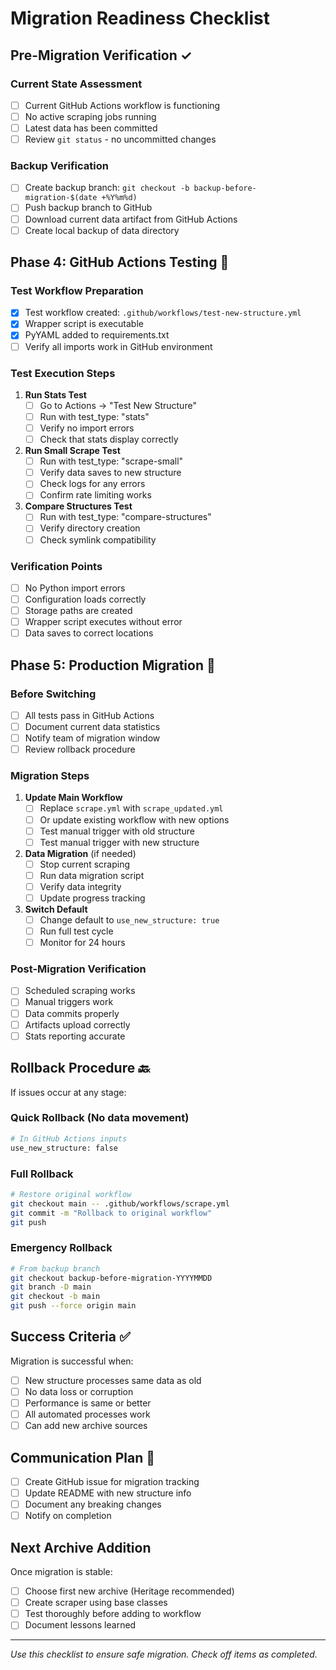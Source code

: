 # Migration Readiness Checklist

## Pre-Migration Verification ✓

### Current State Assessment
- [ ] Current GitHub Actions workflow is functioning
- [ ] No active scraping jobs running
- [ ] Latest data has been committed
- [ ] Review `git status` - no uncommitted changes

### Backup Verification
- [ ] Create backup branch: `git checkout -b backup-before-migration-$(date +%Y%m%d)`
- [ ] Push backup branch to GitHub
- [ ] Download current data artifact from GitHub Actions
- [ ] Create local backup of data directory

## Phase 4: GitHub Actions Testing 🚀

### Test Workflow Preparation
- [x] Test workflow created: `.github/workflows/test-new-structure.yml`
- [x] Wrapper script is executable
- [x] PyYAML added to requirements.txt
- [ ] Verify all imports work in GitHub environment

### Test Execution Steps
1. **Run Stats Test**
   - [ ] Go to Actions → "Test New Structure"
   - [ ] Run with test_type: "stats"
   - [ ] Verify no import errors
   - [ ] Check that stats display correctly

2. **Run Small Scrape Test**
   - [ ] Run with test_type: "scrape-small"
   - [ ] Verify data saves to new structure
   - [ ] Check logs for any errors
   - [ ] Confirm rate limiting works

3. **Compare Structures Test**
   - [ ] Run with test_type: "compare-structures"
   - [ ] Verify directory creation
   - [ ] Check symlink compatibility

### Verification Points
- [ ] No Python import errors
- [ ] Configuration loads correctly
- [ ] Storage paths are created
- [ ] Wrapper script executes without error
- [ ] Data saves to correct locations

## Phase 5: Production Migration 🔄

### Before Switching
- [ ] All tests pass in GitHub Actions
- [ ] Document current data statistics
- [ ] Notify team of migration window
- [ ] Review rollback procedure

### Migration Steps
1. **Update Main Workflow**
   - [ ] Replace `scrape.yml` with `scrape_updated.yml`
   - [ ] Or update existing workflow with new options
   - [ ] Test manual trigger with old structure
   - [ ] Test manual trigger with new structure

2. **Data Migration** (if needed)
   - [ ] Stop current scraping
   - [ ] Run data migration script
   - [ ] Verify data integrity
   - [ ] Update progress tracking

3. **Switch Default**
   - [ ] Change default to `use_new_structure: true`
   - [ ] Run full test cycle
   - [ ] Monitor for 24 hours

### Post-Migration Verification
- [ ] Scheduled scraping works
- [ ] Manual triggers work
- [ ] Data commits properly
- [ ] Artifacts upload correctly
- [ ] Stats reporting accurate

## Rollback Procedure 🔙

If issues occur at any stage:

### Quick Rollback (No data movement)
```bash
# In GitHub Actions inputs
use_new_structure: false
```

### Full Rollback
```bash
# Restore original workflow
git checkout main -- .github/workflows/scrape.yml
git commit -m "Rollback to original workflow"
git push
```

### Emergency Rollback
```bash
# From backup branch
git checkout backup-before-migration-YYYYMMDD
git branch -D main
git checkout -b main
git push --force origin main
```

## Success Criteria ✅

Migration is successful when:
- [ ] New structure processes same data as old
- [ ] No data loss or corruption
- [ ] Performance is same or better
- [ ] All automated processes work
- [ ] Can add new archive sources

## Communication Plan 📢

- [ ] Create GitHub issue for migration tracking
- [ ] Update README with new structure info
- [ ] Document any breaking changes
- [ ] Notify on completion

## Next Archive Addition

Once migration is stable:
- [ ] Choose first new archive (Heritage recommended)
- [ ] Create scraper using base classes
- [ ] Test thoroughly before adding to workflow
- [ ] Document lessons learned

---
*Use this checklist to ensure safe migration. Check off items as completed.*